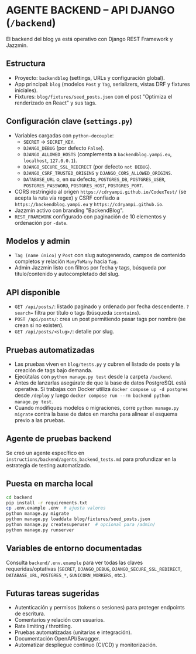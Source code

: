 # AGENTE BACKEND – API DJANGO (`/backend`)

El backend del blog ya está operativo con Django REST Framework y Jazzmin.

## Estructura
- Proyecto: `backendblog` (settings, URLs y configuración global).
- App principal: `blog` (modelos `Post` y `Tag`, serializers, vistas DRF y fixtures iniciales).
- Fixtures: `blog/fixtures/seed_posts.json` con el post "Optimiza el renderizado en React" y sus tags.

## Configuración clave (`settings.py`)
- Variables cargadas con `python-decouple`:
  - `SECRET` → `SECRET_KEY`.
  - `DJANGO_DEBUG` (por defecto `False`).
  - `DJANGO_ALLOWED_HOSTS` (complementa a `backendblog.yampi.eu`, `localhost`, `127.0.0.1`).
  - `DJANGO_SECURE_SSL_REDIRECT` (por defecto `not DEBUG`).
  - `DJANGO_CSRF_TRUSTED_ORIGINS` y `DJANGO_CORS_ALLOWED_ORIGINS`.
  - `DATABASE_URL` o, en su defecto, `POSTGRES_DB`, `POSTGRES_USER`, `POSTGRES_PASSWORD`, `POSTGRES_HOST`, `POSTGRES_PORT`.
- CORS restringido al origen `https://cdryampi.github.io/CodexTest/` (se acepta la ruta vía regex) y CSRF confiado a `https://backendblog.yampi.eu` y `https://cdryampi.github.io`.
- Jazzmin activo con branding "BackendBlog".
- `REST_FRAMEWORK` configurado con paginación de 10 elementos y ordenación por `-date`.

## Modelos y admin
- `Tag (name único)` y `Post` con slug autogenerado, campos de contenido completos y relación `ManyToMany` hacia `Tag`.
- Admin Jazzmin listo con filtros por fecha y tags, búsqueda por título/contenido y autocompletado del slug.

## API disponible
- `GET /api/posts/`: listado paginado y ordenado por fecha descendente. `?search=` filtra por título o tags (búsqueda `icontains`).
- `POST /api/posts/`: crea un post permitiendo pasar tags por nombre (se crean si no existen).
- `GET /api/posts/<slug>/`: detalle por slug.

## Pruebas automatizadas
- Las pruebas viven en `blog/tests.py` y cubren el listado de posts y la creación de tags bajo demanda.
- Ejecútalas con `python manage.py test` desde la carpeta `/backend`.
- Antes de lanzarlas asegúrate de que la base de datos PostgreSQL está operativa. Si trabajas con Docker utiliza `docker compose up -d postgres` desde `/deploy` y luego `docker compose run --rm backend python manage.py test`.
- Cuando modifiques modelos o migraciones, corre `python manage.py migrate` contra la base de datos en marcha para alinear el esquema previo a las pruebas.

## Agente de pruebas backend
Se creó un agente específico en `instructions/backend/agents_backend_tests.md` para profundizar en la estrategia de testing automatizado.

## Puesta en marcha local
```bash
cd backend
pip install -r requirements.txt
cp .env.example .env  # ajusta valores
python manage.py migrate
python manage.py loaddata blog/fixtures/seed_posts.json
python manage.py createsuperuser  # opcional para /admin/
python manage.py runserver
```

## Variables de entorno documentadas
Consulta `backend/.env.example` para ver todas las claves requeridas/optativas (`SECRET`, `DJANGO_DEBUG`, `DJANGO_SECURE_SSL_REDIRECT`, `DATABASE_URL`, `POSTGRES_*`, `GUNICORN_WORKERS`, etc.).

## Futuras tareas sugeridas
- Autenticación y permisos (tokens o sesiones) para proteger endpoints de escritura.
- Comentarios y relación con usuarios.
- Rate limiting / throttling.
- Pruebas automatizadas (unitarias e integración).
- Documentación OpenAPI/Swagger.
- Automatizar despliegue continuo (CI/CD) y monitorización.

